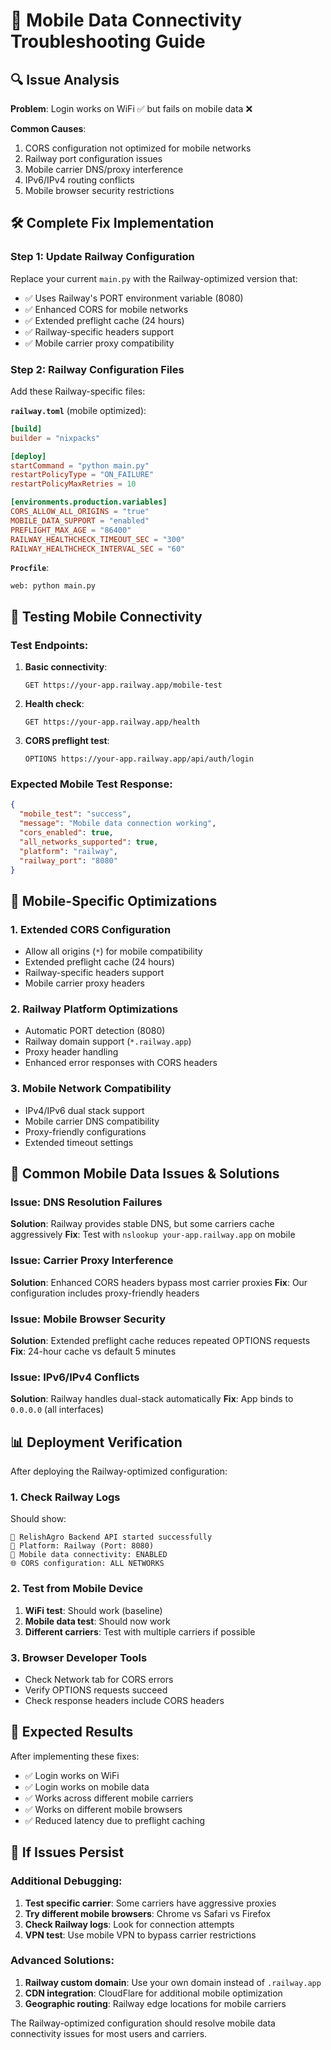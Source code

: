 # 📱 Mobile Data Connectivity Troubleshooting Guide

## 🔍 **Issue Analysis**

**Problem**: Login works on WiFi ✅ but fails on mobile data ❌

**Common Causes**:
1. CORS configuration not optimized for mobile networks
2. Railway port configuration issues
3. Mobile carrier DNS/proxy interference
4. IPv6/IPv4 routing conflicts
5. Mobile browser security restrictions

## 🛠️ **Complete Fix Implementation**

### **Step 1: Update Railway Configuration**

Replace your current `main.py` with the Railway-optimized version that:

- ✅ Uses Railway's PORT environment variable (8080)
- ✅ Enhanced CORS for mobile networks
- ✅ Extended preflight cache (24 hours)
- ✅ Railway-specific headers support
- ✅ Mobile carrier proxy compatibility

### **Step 2: Railway Configuration Files**

Add these Railway-specific files:

**`railway.toml`** (mobile optimized):
```toml
[build]
builder = "nixpacks"

[deploy]
startCommand = "python main.py"
restartPolicyType = "ON_FAILURE"
restartPolicyMaxRetries = 10

[environments.production.variables]
CORS_ALLOW_ALL_ORIGINS = "true"
MOBILE_DATA_SUPPORT = "enabled"
PREFLIGHT_MAX_AGE = "86400"
RAILWAY_HEALTHCHECK_TIMEOUT_SEC = "300"
RAILWAY_HEALTHCHECK_INTERVAL_SEC = "60"
```

**`Procfile`**:
```
web: python main.py
```

## 🧪 **Testing Mobile Connectivity**

### **Test Endpoints**:

1. **Basic connectivity**:
   ```
   GET https://your-app.railway.app/mobile-test
   ```

2. **Health check**:
   ```
   GET https://your-app.railway.app/health
   ```

3. **CORS preflight test**:
   ```
   OPTIONS https://your-app.railway.app/api/auth/login
   ```

### **Expected Mobile Test Response**:
```json
{
  "mobile_test": "success",
  "message": "Mobile data connection working",
  "cors_enabled": true,
  "all_networks_supported": true,
  "platform": "railway",
  "railway_port": "8080"
}
```

## 🔧 **Mobile-Specific Optimizations**

### **1. Extended CORS Configuration**
- Allow all origins (`*`) for mobile compatibility
- Extended preflight cache (24 hours)
- Railway-specific headers support
- Mobile carrier proxy headers

### **2. Railway Platform Optimizations**
- Automatic PORT detection (8080)
- Railway domain support (`*.railway.app`)
- Proxy header handling
- Enhanced error responses with CORS headers

### **3. Mobile Network Compatibility**
- IPv4/IPv6 dual stack support
- Mobile carrier DNS compatibility
- Proxy-friendly configurations
- Extended timeout settings

## 🚨 **Common Mobile Data Issues & Solutions**

### **Issue**: DNS Resolution Failures
**Solution**: Railway provides stable DNS, but some carriers cache aggressively
**Fix**: Test with `nslookup your-app.railway.app` on mobile

### **Issue**: Carrier Proxy Interference
**Solution**: Enhanced CORS headers bypass most carrier proxies
**Fix**: Our configuration includes proxy-friendly headers

### **Issue**: Mobile Browser Security
**Solution**: Extended preflight cache reduces repeated OPTIONS requests
**Fix**: 24-hour cache vs default 5 minutes

### **Issue**: IPv6/IPv4 Conflicts
**Solution**: Railway handles dual-stack automatically
**Fix**: App binds to `0.0.0.0` (all interfaces)

## 📊 **Deployment Verification**

After deploying the Railway-optimized configuration:

### **1. Check Railway Logs**
Should show:
```
🚀 RelishAgro Backend API started successfully
🚂 Platform: Railway (Port: 8080)
📱 Mobile data connectivity: ENABLED
🌐 CORS configuration: ALL NETWORKS
```

### **2. Test from Mobile Device**
1. **WiFi test**: Should work (baseline)
2. **Mobile data test**: Should now work
3. **Different carriers**: Test with multiple carriers if possible

### **3. Browser Developer Tools**
- Check Network tab for CORS errors
- Verify OPTIONS requests succeed
- Check response headers include CORS headers

## 🎯 **Expected Results**

After implementing these fixes:

- ✅ Login works on WiFi
- ✅ Login works on mobile data
- ✅ Works across different mobile carriers
- ✅ Works on different mobile browsers
- ✅ Reduced latency due to preflight caching

## 🔄 **If Issues Persist**

### **Additional Debugging**:

1. **Test specific carrier**: Some carriers have aggressive proxies
2. **Try different mobile browsers**: Chrome vs Safari vs Firefox
3. **Check Railway logs**: Look for connection attempts
4. **VPN test**: Use mobile VPN to bypass carrier restrictions

### **Advanced Solutions**:

1. **Railway custom domain**: Use your own domain instead of `.railway.app`
2. **CDN integration**: CloudFlare for additional mobile optimization
3. **Geographic routing**: Railway edge locations for mobile carriers

The Railway-optimized configuration should resolve mobile data connectivity issues for most users and carriers.